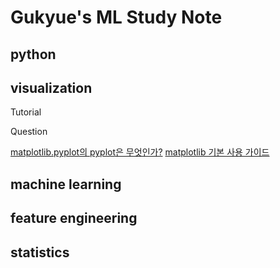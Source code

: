 # Gukyue's ML Study Note

## python

## visualization

Tutorial

Question

[matplotlib.pyplot의 pyplot은 무엇인가?](visualization/Matplotlib_question_What_is_pyplot.ipynb)
[matplotlib 기본 사용 가이드](Matplotlib_tutorials_Introductory_usage_guide.ipynb)

## machine learning

## feature engineering

## statistics
